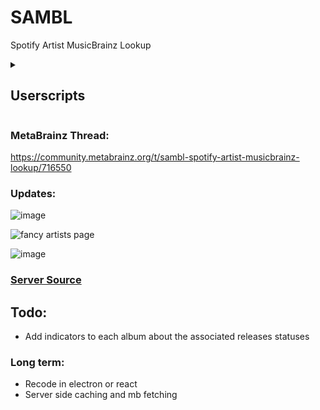 # SAMBL

Spotify Artist MusicBrainz Lookup

<details>
<summary><h2>Userscripts</h2></summary>
<h3><a href="https://github.com/Lioncat6/MusicBrainz-UserScripts?tab=readme-ov-file#mb-release-edit-seeding-helper" target="_blank"> MB Release Edit Seeding Helper [Lioncat6]</a></h3>
 <img src="https://github.com/user-attachments/assets/012af33b-4e9b-4ef1-81a3-b5b2bbc617d7">

  > Enables the seeding of MusicBrainz release editor fields via URL parameters. Fixes MBS-13688.

 <b>Allows SAMBL to edit releases</b>
<h3><a href="https://github.com/Lioncat6/MusicBrainz-UserScripts?tab=readme-ov-file#musicbrainz-artist-sambl-button" target="_blank">Artist Page SAMBL Button [Lioncat6]</a></h3>
<img src="https://github.com/user-attachments/assets/ea547dce-168a-4aaa-bdb6-eee3542735be">
<h3><a href="https://github.com/mistwyrm/MusicBrainzScripts/tree/main?tab=readme-ov-file#artist-image-helper" target="_blank">Artist Image Helper</a> [<a href="https://github.com/mistwyrm" target="_blank">mistwyrm</a>]</h3>
<img src="https://github.com/user-attachments/assets/84e6976c-7e21-4e5b-9d5a-4c7a7a82e217">
 
Description from source:
 
 > Prefills an archive.org picture url on MusicBrainz when the artist image on SAMBL is clicked.
 > This should be used with the Wayback Machine browser plugin set to automatically archive web pages you visit. If you do not use the plugin, make sure you click the image link on MusicBrainz to make sure a snapshot of it exists.
 > I recommend pairing this script with zabe40's MusicBrainz Entity Images script that displays images linked to entities on their MusicBrainz pages.
</details>

### MetaBrainz Thread:

https://community.metabrainz.org/t/sambl-spotify-artist-musicbrainz-lookup/716550

### Updates:

![image](https://github.com/Lioncat6/SAMBL/assets/95449321/832aad23-41fa-42bb-ad12-eac6c0db7fb7)

![fancy artists page](https://github.com/user-attachments/assets/1d266147-9349-4571-bb4b-4e094ea7306d)

![image](https://github.com/user-attachments/assets/932af203-8955-4f84-957f-0030398f5e18)

### [Server Source](https://github.com/Lioncat6/Spotify-ALTAPI/)

## Todo:

- Add indicators to each album about the associated releases statuses

### Long term:

- Recode in electron or react
- Server side caching and mb fetching
